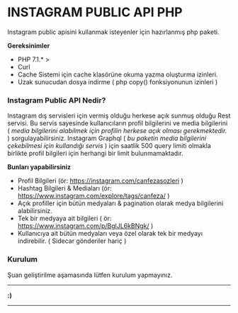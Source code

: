 # INSTAGRAM PUBLIC API PHP
Instagram public apisini kullanmak isteyenler için hazırlanmış php paketi.

**Gereksinimler**
  - PHP 7.1.* >
  - Curl
  - Cache Sistemi için cache klasörüne okuma yazma oluşturma izinleri.
  - Uzak sunucudan dosya indirme ( php copy() fonksiyonunun izinleri )
  
### Instagram Public API Nedir?
Instagram dış servisleri için vermiş olduğu herkese açık sunmuş olduğu Rest servisi. Bu servis sayesinde kullanıcıların profil bilgilerini ve media bilgilerini ( *media bilgilerini alabilmek için profilin herkese açık olması gerekmektedir.* ) sorgulayabilirsiniz. Instagram Graphql ( *bu paketin media bilgilerini çekebilmesi için kullandığı servis* )  için saatlik 500 query limiti olmakla birlikte profil bilgileri için  herhangi bir limit bulunmamaktadır.


**Bunları yapabilirsiniz**
  - Profil Bilgileri (ör: https://instagram.com/canfezasozleri )
  - Hashtag Bilgileri & Mediaları (ör: https://www.instagram.com/explore/tags/canfeza/ )
  - Açık profiller için bütün medyaları & pagination olarak medya bilgilerini alabilirsiniz.
  - Tek bir medyaya ait bilgileri ( ör: https://www.instagram.com/p/BglJL6kBNgk/ )
  - Kullanıcıya ait bütün medyaları veya özel olarak tek bir medyayı indirebilir. ( Sidecar gönderiler hariç )

### Kurulum
Şuan geliştirilme aşamasında lütfen kurulum yapmayınız.

*** 
**:)**
***
